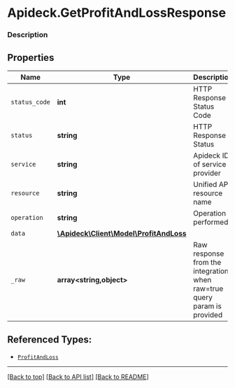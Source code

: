 # Apideck.GetProfitAndLossResponse

### Description

## Properties
Name | Type | Description | Notes
------------ | ------------- | ------------- | -------------
`status_code` | **int** | HTTP Response Status Code | 
`status` | **string** | HTTP Response Status | 
`service` | **string** | Apideck ID of service provider | 
`resource` | **string** | Unified API resource name | 
`operation` | **string** | Operation performed | 
`data` | [**\Apideck\Client\Model\ProfitAndLoss**](ProfitAndLoss.md) |  | 
`_raw` | **array&lt;string,object&gt;** | Raw response from the integration when raw=true query param is provided | [optional] 





## Referenced Types:





* [`ProfitAndLoss`](ProfitAndLoss.md)


---

[[Back to top]](#) [[Back to API list]](../../../../README.md#documentation-for-api-endpoints) [[Back to README]](../../../../README.md)


